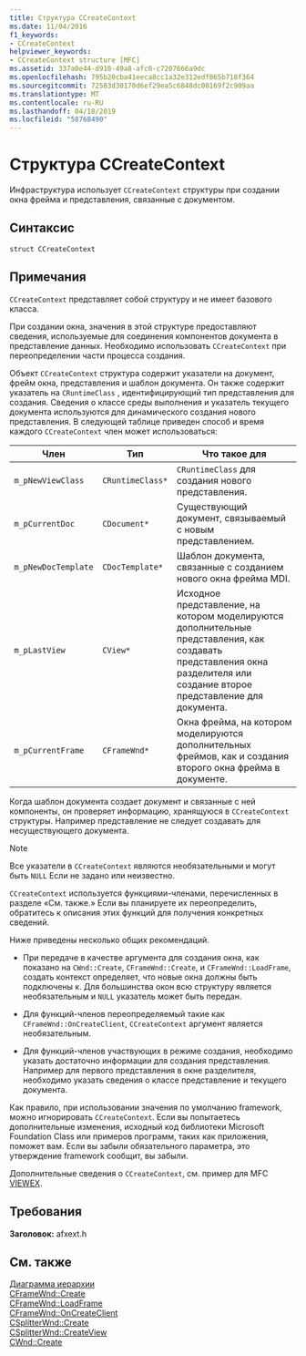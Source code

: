 ```yaml
---
title: Структура CCreateContext
ms.date: 11/04/2016
f1_keywords:
- CCreateContext
helpviewer_keywords:
- CCreateContext structure [MFC]
ms.assetid: 337a0e44-d910-49a8-afc0-c7207666a9dc
ms.openlocfilehash: 795b20cba41eeca8cc1a32e312edf065b718f364
ms.sourcegitcommit: 72583d30170d6ef29ea5c6848dc00169f2c909aa
ms.translationtype: MT
ms.contentlocale: ru-RU
ms.lasthandoff: 04/18/2019
ms.locfileid: "58768490"
---
```

# <a name="ccreatecontext-structure"></a>Структура CCreateContext

Инфраструктура использует `CCreateContext` структуры при создании окна фрейма и представления, связанные с документом.

## <a name="syntax"></a>Синтаксис

```
struct CCreateContext
```

## <a name="remarks"></a>Примечания

`CCreateContext` представляет собой структуру и не имеет базового класса.

При создании окна, значения в этой структуре предоставляют сведения, используемые для соединения компонентов документа в представление данных. Необходимо использовать `CCreateContext` при переопределении части процесса создания.

Объект `CCreateContext` структура содержит указатели на документ, фрейм окна, представления и шаблон документа. Он также содержит указатель на `CRuntimeClass` , идентифицирующий тип представления для создания. Сведения о классе среды выполнения и указатель текущего документа используются для динамического создания нового представления. В следующей таблице приведен способ и время каждого `CCreateContext` член может использоваться:

|Член|Тип|Что такое для|
|------------|----------|--------------------|
|`m_pNewViewClass`|`CRuntimeClass*`|`CRuntimeClass` для создания нового представления.|
|`m_pCurrentDoc`|`CDocument*`|Существующий документ, связываемый с новым представлением.|
|`m_pNewDocTemplate`|`CDocTemplate*`|Шаблон документа, связанные с созданием нового окна фрейма MDI.|
|`m_pLastView`|`CView*`|Исходное представление, на котором моделируются дополнительные представления, как создавать представления окна разделителя или создание второе представление для документа.|
|`m_pCurrentFrame`|`CFrameWnd*`|Окна фрейма, на котором моделируются дополнительных фреймов, как и создания второго окна фрейма в документе.|

Когда шаблон документа создает документ и связанные с ней компоненты, он проверяет информацию, хранящуюся в `CCreateContext` структуры. Например представление не следует создавать для несуществующего документа.

> [!NOTE]
>  Все указатели в `CCreateContext` являются необязательными и могут быть `NULL` Если не задано или неизвестно.

`CCreateContext` используется функциями-членами, перечисленных в разделе «См. также.» Если вы планируете их переопределить, обратитесь к описания этих функций для получения конкретных сведений.

Ниже приведены несколько общих рекомендаций.

- При передаче в качестве аргумента для создания окна, как показано на `CWnd::Create`, `CFrameWnd::Create`, и `CFrameWnd::LoadFrame`, создать контекст определяет, что новые окна должны быть подключены к. Для большинства окон всю структуру является необязательным и `NULL` указатель может быть передан.

- Для функций-членов переопределяемый такие как `CFrameWnd::OnCreateClient`, `CCreateContext` аргумент является необязательным.

- Для функций-членов участвующих в режиме создания, необходимо указать достаточно информации для создания представления. Например для первого представления в окне разделителя, необходимо указать сведения о классе представление и текущего документа.

Как правило, при использовании значения по умолчанию framework, можно игнорировать `CCreateContext`. Если вы попытаетесь дополнительные изменения, исходный код библиотеки Microsoft Foundation Class или примеров программ, таких как приложения, поможет вам. Если вы забыли обязательного параметра, это утверждение framework сообщит, вы забыли.

Дополнительные сведения о `CCreateContext`, см. пример для MFC [VIEWEX](../../overview/visual-cpp-samples.md).

## <a name="requirements"></a>Требования

**Заголовок:** afxext.h

## <a name="see-also"></a>См. также

[Диаграмма иерархии](../../mfc/hierarchy-chart.md)<br/>
[CFrameWnd::Create](../../mfc/reference/cframewnd-class.md#create)<br/>
[CFrameWnd::LoadFrame](../../mfc/reference/cframewnd-class.md#loadframe)<br/>
[CFrameWnd::OnCreateClient](../../mfc/reference/cframewnd-class.md#oncreateclient)<br/>
[CSplitterWnd::Create](../../mfc/reference/csplitterwnd-class.md#create)<br/>
[CSplitterWnd::CreateView](../../mfc/reference/csplitterwnd-class.md#createview)<br/>
[CWnd::Create](../../mfc/reference/cwnd-class.md#create)
